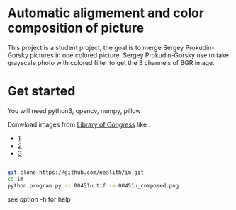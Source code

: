 # Automatic aligmement and color composition of picture

This project is a student project, the goal is to merge Sergey Prokudin-Gorsky pictures in one colored picture.
Sergey Prokudin-Gorsky  use to take grayscale photo with colored filter to get the 3 channels of BGR image. 

# Get started

You will need python3, opencv, numpy, pillow

Donwload images from [Library of Congress](https://www.loc.gov/pictures/search/?q=Prokudin+negative&sp=2&st=grid) like : 

- [1](http://cdn.loc.gov/master/pnp/prok/00400/00451u.tif)
- [2](http://cdn.loc.gov/master/pnp/prok/00900/00998u.tif)
- [3](http://cdn.loc.gov/master/pnp/prok/01500/01520u.tif)
 

```bash

git clone https://github.com/nealith/im.git
cd im
python program.py -i 00451u.tif -o 00451u_composed.png
```
see option -h for help

